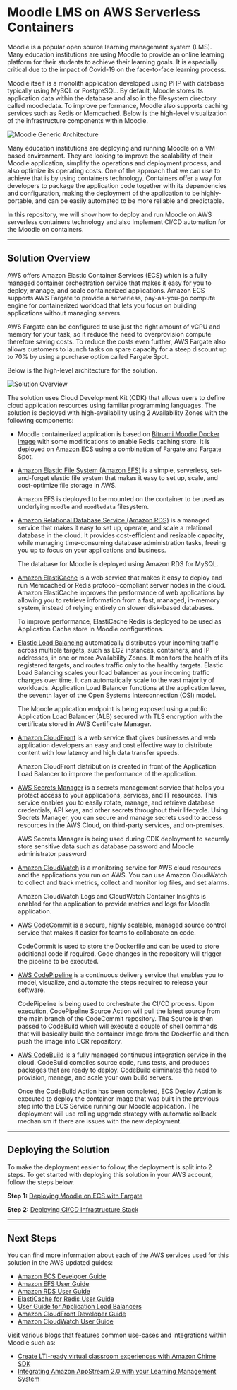 # Moodle LMS on AWS Serverless Containers

Moodle is a popular open source learning management system (LMS). Many education institutions are using Moodle to provide an online learning platform for their students to achieve their learning goals. It is especially critical due to the impact of Covid-19 on the face-to-face learning process.

Moodle itself is a monolith application developed using PHP with database typically using MySQL or PostgreSQL. By default, Moodle stores its application data within the database and also in the filesystem directory called moodledata. To improve performance, Moodle also supports caching services such as Redis or Memcached. Below is the high-level visualization of the infrastructure components within Moodle.

![Moodle Generic Architecture](/docs/images/moodle-generic-architecture.jpg "Moodle Generic Architecture")

Many education institutions are deploying and running Moodle on a VM-based environment. They are looking to improve the scalability of their Moodle application, simplify the operations and deployment process, and also optimize its operating costs. One of the approach that we can use to achieve that is by using containers technology. Containers offer a way for developers to package the application code together with its dependencies and configuration, making the deployment of the application to be highly-portable, and can be easily automated to be more reliable and predictable.

In this repository, we will show how to deploy and run Moodle on AWS serverless containers technology and also implement CI/CD automation for the Moodle on containers.

___

## Solution Overview

AWS offers Amazon Elastic Container Services (ECS) which is a fully managed container orchestration service that makes it easy for you to deploy, manage, and scale containerized applications. Amazon ECS supports AWS Fargate to provide a serverless, pay-as-you-go compute engine for containerized workload that lets you focus on building applications without managing servers. 

AWS Fargate can be configured to use just the right amount of vCPU and memory for your task, so it reduce the need to overprovision compute therefore saving costs. To reduce the costs even further, AWS Fargate also allows customers to launch tasks on spare capacity for a steep discount up to 70% by using a purchase option called Fargate Spot.

Below is the high-level architecture for the solution.

![Solution Overview](/docs/images/solution-overview.jpg "Solution Overview")

The solution uses Cloud Development Kit (CDK) that allows users to define cloud application resources using familiar programming languages. The solution is deployed with high-availability using 2 Availability Zones with the following components:
- Moodle containerized application is based on [Bitnami Moodle Docker image](https://github.com/bitnami/bitnami-docker-moodle) with some modifications to enable Redis caching store. It is deployed on [Amazon ECS](https://aws.amazon.com/ecs/) using a combination of Fargate and Fargate Spot.
- [Amazon Elastic File System (Amazon EFS)](https://aws.amazon.com/efs/) is a simple, serverless, set-and-forget elastic file system that makes it easy to set up, scale, and cost-optimize file storage in AWS. 
  
  Amazon EFS is deployed to be mounted on the container to be used as underlying `moodle` and `moodledata` filesystem.
- [Amazon Relational Database Service (Amazon RDS)](https://aws.amazon.com/rds/) is a managed service that makes it easy to set up, operate, and scale a relational database in the cloud. It provides cost-efficient and resizable capacity, while managing time-consuming database administration tasks, freeing you up to focus on your applications and business. 

  The database for Moodle is deployed using Amazon RDS for MySQL.
- [Amazon ElastiCache](https://aws.amazon.com/elasticache/) is a web service that makes it easy to deploy and run Memcached or Redis protocol-compliant server nodes in the cloud. Amazon ElastiCache improves the performance of web applications by allowing you to retrieve information from a fast, managed, in-memory system, instead of relying entirely on slower disk-based databases. 

  To improve performance, ElastiCache Redis is deployed to be used as Application Cache store in Moodle configurations.
- [Elastic Load Balancing](https://aws.amazon.com/elasticloadbalancing/) automatically distributes your incoming traffic across multiple targets, such as EC2 instances, containers, and IP addresses, in one or more Availability Zones. It monitors the health of its registered targets, and routes traffic only to the healthy targets. Elastic Load Balancing scales your load balancer as your incoming traffic changes over time. It can automatically scale to the vast majority of workloads. Application Load Balancer functions at the application layer, the seventh layer of the Open Systems Interconnection (OSI) model. 

  The Moodle application endpoint is being exposed using a public Application Load Balancer (ALB) secured with TLS encryption with the certificate stored in AWS Certificate Manager.
- [Amazon CloudFront](https://aws.amazon.com/cloudfront/) is a web service that gives businesses and web application developers an easy and cost effective way to distribute content with low latency and high data transfer speeds. 

  Amazon CloudFront distribution is created in front of the Application Load Balancer to improve the performance of the application.
- [AWS Secrets Manager](https://aws.amazon.com/secrets-manager/) is a secrets management service that helps you protect access to your applications, services, and IT resources. This service enables you to easily rotate, manage, and retrieve database credentials, API keys, and other secrets throughout their lifecycle. Using Secrets Manager, you can secure and manage secrets used to access resources in the AWS Cloud, on third-party services, and on-premises. 

  AWS Secrets Manager is being used during CDK deployment to securely store sensitive data such as database password and Moodle administrator password
- [Amazon CloudWatch](https://aws.amazon.com/cloudwatch/) is a monitoring service for AWS cloud resources and the applications you run on AWS. You can use Amazon CloudWatch to collect and track metrics, collect and monitor log files, and set alarms. 

  Amazon CloudWatch Logs and CloudWatch Container Insights is enabled for the application to provide metrics and logs for Moodle application.

- [AWS CodeCommit](https://aws.amazon.com/codecommit/) is a secure, highly scalable, managed source control service that makes it easier for teams to collaborate on code. 

  CodeCommit is used to store the Dockerfile and can be used to store additional code if required. Code changes in the repository will trigger the pipeline to be executed.
- [AWS CodePipeline](https://aws.amazon.com/codepipeline/) is a continuous delivery service that enables you to model, visualize, and automate the steps required to release your software. 

  CodePipeline is being used to orchestrate the CI/CD process. Upon execution, CodePipeline Source Action will pull the latest source from the main branch of the CodeCommit repository. The Source is then passed to CodeBuild which will execute a couple of shell commands that will basically build the container image from the Dockerfile and then push the image into ECR repository.

- [AWS CodeBuild](https://aws.amazon.com/codebuild/) is a fully managed continuous integration service in the cloud. CodeBuild compiles source code, runs tests, and produces packages that are ready to deploy. CodeBuild eliminates the need to provision, manage, and scale your own build servers. 

  Once the CodeBuild Action has been completed, ECS Deploy Action is executed to deploy the container image that was built in the previous step into the ECS Service running our Moodle application. The deployment will use rolling upgrade strategy with automatic rollback mechanism if there are issues with the new deployment.

___

## Deploying the Solution

To make the deployment easier to follow, the deployment is split into 2 steps. To get started with deploying this solution in your AWS account, follow the steps below.

**Step 1:** [Deploying Moodle on ECS with Fargate](src/cdk/README.md)

**Step 2:** [Deploying CI/CD Infrastructure Stack](src/cicd/README.md)

___

## Next Steps

You can find more information about each of the AWS services used for this solution in the AWS updated guides:
- [Amazon ECS Developer Guide](https://docs.aws.amazon.com/AmazonECS/latest/developerguide/Welcome.html)
- [Amazon EFS User Guide](https://docs.aws.amazon.com/efs/latest/ug/whatisefs.html)
- [Amazon RDS User Guide](https://docs.aws.amazon.com/AmazonRDS/latest/UserGuide/Welcome.html)
- [ElastiCache for Redis User Guide](https://docs.aws.amazon.com/AmazonElastiCache/latest/red-ug/SelectEngine.html)
- [User Guide for Application Load Balancers](https://docs.aws.amazon.com/elasticloadbalancing/latest/application/introduction.html)
- [Amazon CloudFront Developer Guide](https://docs.aws.amazon.com/AmazonCloudFront/latest/DeveloperGuide/Introduction.html)
- [Amazon CloudWatch User Guide](https://docs.aws.amazon.com/AmazonCloudWatch/latest/monitoring/WhatIsCloudWatch.html)

Visit various blogs that features common use-cases and integrations within Moodle such as:
- [Create LTI-ready virtual classroom experiences with Amazon Chime SDK](https://aws.amazon.com/blogs/business-productivity/create-lti-ready-virtual-classroom-experiences-with-amazon-chime-sdk/)
- [Integrating Amazon AppStream 2.0 with your Learning Management System](https://aws.amazon.com/blogs/publicsector/integrating-amazon-appstream-2-0-with-your-learning-management-system/)

